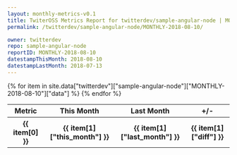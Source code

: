 ```yaml
---
layout: monthly-metrics-v0.1
title: TwiterOSS Metrics Report for twitterdev/sample-angular-node | MONTHLY-2018-08-10 | 2018-08-10
permalink: /twitterdev/sample-angular-node/MONTHLY-2018-08-10/

owner: twitterdev
repo: sample-angular-node
reportID: MONTHLY-2018-08-10
datestampThisMonth: 2018-08-10
datestampLastMonth: 2018-07-13
---
```


<table style="width: 100%">
    <tr>
        <th>Metric</th>
        <th>This Month</th>
        <th>Last Month</th>
        <th>+/-</th>
    </tr>
    {% for item in site.data["twitterdev"]["sample-angular-node"]["MONTHLY-2018-08-10"]["data"] %}
    <tr>
        <th>{{ item[0] }}</th>
        <th>{{ item[1]["this_month"] }}</th>
        <th>{{ item[1]["last_month"] }}</th>
        <th>{{ item[1]["diff"] }}</th>
    </tr>
    {% endfor %}
</table>

